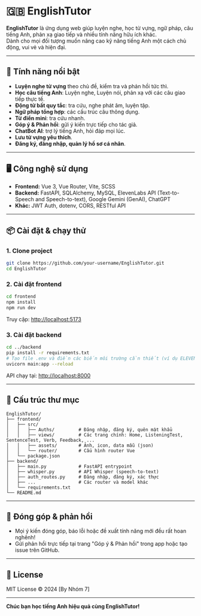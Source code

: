 # 🇬🇧 EnglishTutor

**EnglishTutor** là ứng dụng web giúp luyện nghe, học từ vựng, ngữ pháp, câu tiếng Anh, phản xạ giao tiếp và nhiều tính năng hữu ích khác.  
Dành cho mọi đối tượng muốn nâng cao kỹ năng tiếng Anh một cách chủ động, vui vẻ và hiện đại.

---

## 🚀 Tính năng nổi bật

- **Luyện nghe từ vựng** theo chủ đề, kiểm tra và phản hồi tức thì.
- **Học câu tiếng Anh**: Luyện nghe, Luyện nói, phản xạ với các câu giao tiếp thực tế.
- **Động từ bất quy tắc**: tra cứu, nghe phát âm, luyện tập.
- **Ngữ pháp tổng hợp**: các cấu trúc câu thông dụng.
- **Từ điển mini**: tra cứu nhanh.
- **Góp ý & Phản hồi**: gửi ý kiến trực tiếp cho tác giả.
- **ChatBot AI**: trợ lý tiếng Anh, hỏi đáp mọi lúc.
- **Lưu từ vựng yêu thích**.
- **Đăng ký, đăng nhập, quản lý hồ sơ cá nhân**.

---

## 🖥️ Công nghệ sử dụng

- **Frontend:** Vue 3, Vue Router, Vite, SCSS
- **Backend:** FastAPI, SQLAlchemy, MySQL, ElevenLabs API (Text-to-Speech and Speech-to-text), Google Gemini (GenAI), ChatGPT
- **Khác:** JWT Auth, dotenv, CORS, RESTful API

---

## 📦 Cài đặt & chạy thử

### 1. Clone project
```bash
git clone https://github.com/your-username/EnglishTutor.git
cd EnglishTutor
```

### 2. Cài đặt frontend
```bash
cd frontend
npm install
npm run dev
```
Truy cập: [http://localhost:5173](http://localhost:5173)

### 3. Cài đặt backend
```bash
cd ../backend
pip install -r requirements.txt
# Tạo file .env và điền các biến môi trường cần thiết (ví dụ ELEVENLABS_API_KEY, DB_URL, ...)
uvicorn main:app --reload
```
API chạy tại: [http://localhost:8000](http://localhost:8000)

---

## 📂 Cấu trúc thư mục

```
EnglishTutor/
├── frontend/
│   ├── src/
│   │   ├── Auths/         # Đăng nhập, đăng ký, quên mật khẩu
│   │   ├── views/         # Các trang chính: Home, ListeningTest, SentenceTest, Verb, Feedback, ...
│   │   ├── assets/        # Ảnh, icon, data mẫu (json)
│   │   └── router/        # Cấu hình router Vue
│   └── package.json
├── backend/
│   ├── main.py            # FastAPI entrypoint
│   ├── whisper.py         # API Whisper (speech-to-text)
│   ├── auth_routes.py     # Đăng nhập, đăng ký, xác thực
│   ├── ...                # Các router và model khác
│   └── requirements.txt
└── README.md
```

---

## 📝 Đóng góp & phản hồi

- Mọi ý kiến đóng góp, báo lỗi hoặc đề xuất tính năng mới đều rất hoan nghênh!
- Gửi phản hồi trực tiếp tại trang "Góp ý & Phản hồi" trong app hoặc tạo issue trên GitHub.

---

## 📜 License

MIT License © 2024 [By Nhóm 7]

---

**Chúc bạn học tiếng Anh hiệu quả cùng EnglishTutor!**
